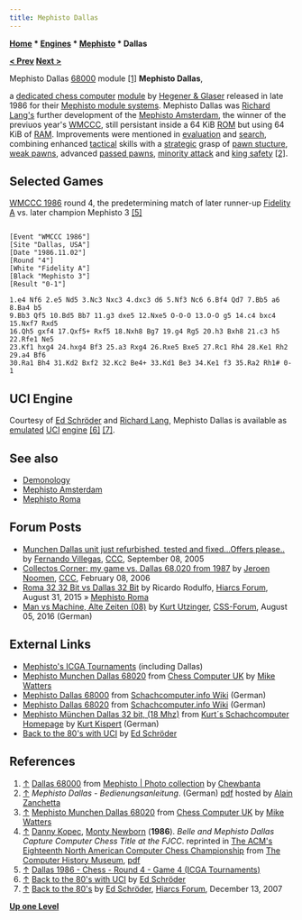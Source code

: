 ```yaml
---
title: Mephisto Dallas
---
```

**[Home](Home "Home") \* [Engines](Engines "Engines") \* [Mephisto](Mephisto "Mephisto") \* Dallas**


**[< Prev](Mephisto_Amsterdam "Mephisto Amsterdam") [Next >](Mephisto_Roma "Mephisto Roma")**



 [](https://www.flickr.com/photos/10261668@N05/3464514329/in/album-72157600922171154/) Mephisto Dallas [68000](68000 "68000") module <a id="cite-note-1" href="#cite-ref-1">[1]</a> 
**Mephisto Dallas**,  

a [dedicated chess computer](Dedicated_Chess_Computers "Dedicated Chess Computers") [module](Module "Module") by [Hegener & Glaser](Hegener_%26_Glaser "Hegener & Glaser") released in late 1986 for their [Mephisto module systems](Mephisto_Module_Systems "Mephisto Module Systems"). Mephisto Dallas was [Richard Lang's](Richard_Lang "Richard Lang") further development of the [Mephisto Amsterdam](Mephisto_Amsterdam "Mephisto Amsterdam"), the winner of the previuos year's [WMCCC](WMCCC_1985 "WMCCC 1985"), still persistant inside a 64 KiB [ROM](Memory#ROM "Memory") but using 64 KiB of [RAM](Memory#RAM "Memory"). Improvements were mentioned in [evaluation](Evaluation "Evaluation") and [search](Search "Search"), combining enhanced [tactical](Tactics "Tactics") skills with a [strategic](Strategy "Strategy") grasp of [pawn stucture](Pawn_Structure "Pawn Structure"), [weak pawns](Weak_Pawns "Weak Pawns"), advanced [passed pawns](Passed_Pawn "Passed Pawn"), [minority attack](Minority_Attack "Minority Attack") and [king safety](King_Safety "King Safety") <a id="cite-note-2" href="#cite-ref-2">[2]</a>. 



## Selected Games


[WMCCC 1986](WMCCC_1986 "WMCCC 1986") round 4, the predetermining match of later runner-up [Fidelity A](Fidelity "Fidelity") vs. later champion Mephisto 3 <a id="cite-note-5" href="#cite-ref-5">[5]</a>




```

[Event "WMCCC 1986"]
[Site "Dallas, USA"]
[Date "1986.11.02"]
[Round "4"]
[White "Fidelity A"]
[Black "Mephisto 3"]
[Result "0-1"]

1.e4 Nf6 2.e5 Nd5 3.Nc3 Nxc3 4.dxc3 d6 5.Nf3 Nc6 6.Bf4 Qd7 7.Bb5 a6 8.Ba4 b5 
9.Bb3 Qf5 10.Bd5 Bb7 11.g3 dxe5 12.Nxe5 O-O-O 13.O-O g5 14.c4 bxc4 15.Nxf7 Rxd5 
16.Qh5 gxf4 17.Qxf5+ Rxf5 18.Nxh8 Bg7 19.g4 Rg5 20.h3 Bxh8 21.c3 h5 22.Rfe1 Ne5 
23.Kf1 hxg4 24.hxg4 Bf3 25.a3 Rxg4 26.Rxe5 Bxe5 27.Rc1 Rh4 28.Ke1 Rh2 29.a4 Bf6 
30.Ra1 Bh4 31.Kd2 Bxf2 32.Kc2 Be4+ 33.Kd1 Be3 34.Ke1 f3 35.Ra2 Rh1# 0-1 

```

## UCI Engine


Courtesy of [Ed Schröder](Ed_Schroder "Ed Schroder") and [Richard Lang](Richard_Lang "Richard Lang"), Mephisto Dallas is available as [emulated](https://en.wikipedia.org/wiki/Emulator) [UCI](UCI "UCI") [engine](Category:UCI "Category:UCI") <a id="cite-note-6" href="#cite-ref-6">[6]</a> <a id="cite-note-7" href="#cite-ref-7">[7]</a>.



## See also


* [Demonology](Category:Demonology "Category:Demonology")
* [Mephisto Amsterdam](Mephisto_Amsterdam "Mephisto Amsterdam")
* [Mephisto Roma](Mephisto_Roma "Mephisto Roma")


## Forum Posts


* [Munchen Dallas unit just refurbished, tested and fixed...Offers please..](https://www.stmintz.com/ccc/index.php?id=448622) by [Fernando Villegas](Fernando_Villegas "Fernando Villegas"), [CCC](CCC "CCC"), September 08, 2005
* [Collectos Corner: my game vs. Dallas 68.020 from 1987](https://www.stmintz.com/ccc/index.php?id=485233) by [Jeroen Noomen](Jeroen_Noomen "Jeroen Noomen"), [CCC](CCC "CCC"), February 08, 2006
* [Roma 32 32 Bit vs Dallas 32 Bit](http://www.hiarcs.net/forums/viewtopic.php?t=7383) by Ricardo Rodulfo, [Hiarcs Forum](Computer_Chess_Forums "Computer Chess Forums"), August 31, 2015 » [Mephisto Roma](Mephisto_Roma "Mephisto Roma")
* [Man vs Machine, Alte Zeiten (08)](http://forum.computerschach.de/cgi-bin/mwf/topic_show.pl?tid=9064) by [Kurt Utzinger](Kurt_Utzinger "Kurt Utzinger"), [CSS-Forum](Computer_Chess_Forums "Computer Chess Forums"), August 05, 2016 (German)


## External Links


* [Mephisto's ICGA Tournaments](https://www.game-ai-forum.org/icga-tournaments/program.php?id=202) (including Dallas)
* [Mephisto Munchen Dallas 68020](http://www.chesscomputeruk.com/html/mephisto_munchen_dallas_68020.html) from [Chess Computer UK](http://www.chesscomputeruk.com/index.html) by [Mike Watters](Mike_Watters "Mike Watters")
* [Mephisto Dallas 68000](http://www.schach-computer.info/wiki/index.php/Mephisto_Dallas_68000) from [Schachcomputer.info Wiki](http://www.schach-computer.info/wiki/index.php/Hauptseite_En) (German)
* [Mephisto Dallas 68020](http://www.schach-computer.info/wiki/index.php/Mephisto_Dallas_68020) from [Schachcomputer.info Wiki](http://www.schach-computer.info/wiki/index.php/Hauptseite_En) (German)
* [Mephisto München Dallas 32 bit, (18 Mhz)](http://www.schachcomputer.at/dallas32.htm) from [Kurt´s Schachcomputer Homepage](http://www.schachcomputer.at/index.htm) by [Kurt Kispert](Kurt_Kispert "Kurt Kispert") (German)
* [Back to the 80's with UCI](http://www.top-5000.nl/mephisto.htm) by [Ed Schröder](Ed_Schroder "Ed Schroder")


## References


1. <a id="cite-ref-1" href="#cite-note-1">↑</a>  [Dallas 68000](https://www.flickr.com/photos/10261668@N05/3464514329/in/album-72157600922171154/) from [Mephisto | Photo collection](http://www.flickr.com/photos/10261668@N05/sets/72157600922171154/) by [Chewbanta](Steve_Blincoe "Steve Blincoe")
2. <a id="cite-ref-2" href="#cite-note-2">↑</a> *Mephisto Dallas - Bedienungsanleitung*. (German) [pdf](http://alain.zanchetta.free.fr/docs/mephisto/Mephisto_Dallas_DE.pdf) hosted by [Alain Zanchetta](index.php?title=Alain_Zanchetta&action=edit&redlink=1 "Alain Zanchetta (page does not exist)")
3. <a id="cite-ref-3" href="#cite-note-3">↑</a> [Mephisto Munchen Dallas 68020](http://www.chesscomputeruk.com/html/mephisto_munchen_dallas_68020.html) from [Chess Computer UK](http://www.chesscomputeruk.com/index.html) by [Mike Watters](Mike_Watters "Mike Watters")
4. <a id="cite-ref-4" href="#cite-note-4">↑</a> [Danny Kopec](Danny_Kopec "Danny Kopec"), [Monty Newborn](Monroe_Newborn "Monroe Newborn") (**1986**). *Belle and Mephisto Dallas Capture Computer Chess Title at the FJCC*. reprinted in [The ACM's Eighteenth North American Computer Chess Championship](http://www.computerhistory.org/chess/full_record.php?iid=doc-431614f6cabbd) from [The Computer History Museum](The_Computer_History_Museum "The Computer History Museum"), [pdf](http://archive.computerhistory.org/projects/chess/related_materials/text/3-1%20and%203-2%20and%203-3%20and%204-3.1987_18th_NACCC/1987%20NACCC.062303063.sm.pdf)
5. <a id="cite-ref-5" href="#cite-note-5">↑</a> [Dallas 1986 - Chess - Round 4 - Game 4 (ICGA Tournaments)](https://www.game-ai-forum.org/icga-tournaments/round.php?tournament=15&round=4&id=4)
6. <a id="cite-ref-6" href="#cite-note-6">↑</a> [Back to the 80's with UCI](http://www.top-5000.nl/mephisto.htm) by [Ed Schröder](Ed_Schroder "Ed Schroder")
7. <a id="cite-ref-7" href="#cite-note-7">↑</a> [Back to the 80's](http://www.hiarcs.net/forums/viewtopic.php?t=696) by [Ed Schröder](Ed_Schroder "Ed Schroder"), [Hiarcs Forum](Computer_Chess_Forums "Computer Chess Forums"), December 13, 2007

**[Up one Level](Mephisto "Mephisto")**







 
